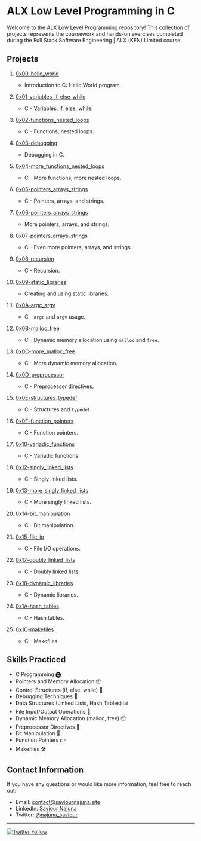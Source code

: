 # ALX Low Level Programming in C

Welcome to the ALX Low Level Programming repository! This collection of projects represents the coursework and hands-on exercises completed during the Full Stack Software Engineering | ALX (KEN) Limited course.

## Projects

1. [0x00-hello_world](/0x00-hello_world)
   - Introduction to C: Hello World program.

2. [0x01-variables_if_else_while](/0x01-variables_if_else_while)
   - C - Variables, if, else, while.

3. [0x02-functions_nested_loops](/0x02-functions_nested_loops)
   - C - Functions, nested loops.

4. [0x03-debugging](/0x03-debugging)
   - Debugging in C.

5. [0x04-more_functions_nested_loops](/0x04-more_functions_nested_loops)
   - C - More functions, more nested loops.

6. [0x05-pointers_arrays_strings](/0x05-pointers_arrays_strings)
   - C - Pointers, arrays, and strings.

7. [0x06-pointers_arrays_strings](/0x06-pointers_arrays_strings)
   - More pointers, arrays, and strings.

8. [0x07-pointers_arrays_strings](/0x07-pointers_arrays_strings)
   - C - Even more pointers, arrays, and strings.

9. [0x08-recursion](/0x08-recursion)
   - C - Recursion.

10. [0x09-static_libraries](/0x09-static_libraries)
    - Creating and using static libraries.

11. [0x0A-argc_argv](/0x0A-argc_argv)
    - C - `argc` and `argv` usage.

12. [0x0B-malloc_free](/0x0B-malloc_free)
    - C - Dynamic memory allocation using `malloc` and `free`.

13. [0x0C-more_malloc_free](/0x0C-more_malloc_free)
    - C - More dynamic memory allocation.

14. [0x0D-preprocessor](/0x0D-preprocessor)
    - C - Preprocessor directives.

15. [0x0E-structures_typedef](/0x0E-structures_typedef)
    - C - Structures and `typedef`.

16. [0x0F-function_pointers](/0x0F-function_pointers)
    - C - Function pointers.

17. [0x10-variadic_functions](/0x10-variadic_functions)
    - C - Variadic functions.

18. [0x12-singly_linked_lists](/0x12-singly_linked_lists)
    - C - Singly linked lists.

19. [0x13-more_singly_linked_lists](/0x13-more_singly_linked_lists)
    - C - More singly linked lists.

20. [0x14-bit_manipulation](/0x14-bit_manipulation)
    - C - Bit manipulation.

21. [0x15-file_io](/0x15-file_io)
    - C - File I/O operations.

22. [0x17-doubly_linked_lists](/0x17-doubly_linked_lists)
    - C - Doubly linked lists.

23. [0x18-dynamic_libraries](/0x18-dynamic_libraries)
    - C - Dynamic libraries.

24. [0x1A-hash_tables](/0x1A-hash_tables)
    - C - Hash tables.

25. [0x1C-makefiles](/0x1C-makefiles)
    - C - Makefiles.

## Skills Practiced

- C Programming 🅒
- Pointers and Memory Allocation 📦
- Control Structures (if, else, while) 🔄
- Debugging Techniques 🐛
- Data Structures (Linked Lists, Hash Tables) 📊
- File Input/Output Operations 📄
- Dynamic Memory Allocation (malloc, free) 📦
- Preprocessor Directives 🤖
- Bit Manipulation 🧾
- Function Pointers 👉
- Makefiles 🛠️

## Contact Information

If you have any questions or would like more information, feel free to reach out:

- Email: [contact@saviournajuna.site](mailto:contact@saviournajuna.site)
- LinkedIn: [Saviour Najuna](https://www.linkedin.com/in/saviour-najuna-65125711b/)
- Twitter: [@najuna_saviour](https://twitter.com/najuna_saviour)

---

[![Twitter Follow](https://img.shields.io/twitter/follow/najuna_saviour?style=social)](https://twitter.com/najuna_saviour)

